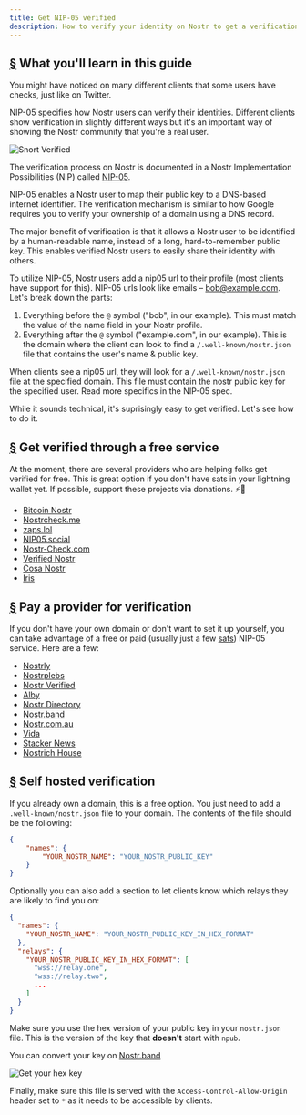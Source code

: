 ```yaml
---
title: Get NIP-05 verified
description: How to verify your identity on Nostr to get a verification checkmark and an easier way to share your account.
---
```


## [§](#what-youll-learn) What you'll learn in this guide

You might have noticed on many different clients that some users have checks, just like on Twitter.

NIP-05 specifies how Nostr users can verify their identities. Different clients show verification in slightly different ways but it's an important way of showing the Nostr community that you're a real user.

![Snort Verified](/images/snort-verified.webp)

The verification process on Nostr is documented in a Nostr Implementation Possibilities (NIP) called [NIP-05](https://github.com/nostr-protocol/nips/blob/master/05.md).

NIP-05 enables a Nostr user to map their public key to a DNS-based internet identifier. The verification mechanism is similar to how Google requires you to verify your ownership of a domain using a DNS record.

The major benefit of verification is that it allows a Nostr user to be identified by a human-readable name, instead of a long, hard-to-remember public key. This enables verified Nostr users to easily share their identity with others.

To utilize NIP-05, Nostr users add a nip05 url to their profile (most clients have support for this). NIP-05 urls look like emails – bob@example.com. Let's break down the parts:

1. Everything before the `@` symbol ("bob", in our example). This must match the value of the name field in your Nostr profile.
1. Everything after the `@` symbol ("example.com", in our example). This is the domain where the client can look to find a `/.well-known/nostr.json` file that contains the user's name & public key.

When clients see a nip05 url, they will look for a `/.well-known/nostr.json` file at the specified domain. This file must contain the nostr public key for the specified user. Read more specifics in the NIP-05 spec.

While it sounds technical, it's suprisingly easy to get verified. Let's see how to do it.

## [§](#free-verification) Get verified through a free service

At the moment, there are several providers who are helping folks get verified for free. This is great option if you don't have sats in your lightning wallet yet. If possible, support these projects via donations. ⚡🤙

-   [Bitcoin Nostr](https://bitcoinnostr.com/)
-   [Nostrcheck.me](https://nostrcheck.me)
-   [zaps.lol](https://zaps.lol/)
-   [NIP05.social](https://nip05.social)
-   [Nostr-Check.com](https://nostr-check.com/)
-   [Verified Nostr](https://verified-nostr.com/)
-   [Cosa Nostr](https://cosanostr.com)
-   [Iris](https://iris.to)

## [§](#paid-verification) Pay a provider for verification

If you don't have your own domain or don't want to set it up yourself, you can take advantage of a free or paid (usually just a few [sats](https://coinmarketcap.com/alexandria/glossary/satoshi-sats)) NIP-05 service. Here are a few:

-   [Nostrly](https://www.nostrly.com)
-   [Nostrplebs](https://nostrplebs.com)
-   [Nostr Verified](https://nostrverified.com)
-   [Alby](https://getalby.com)
-   [Nostr Directory](https://nostr.directory)
-   [Nostr.band](https://nip05.nostr.band)
-   [Nostr.com.au](https://nostr.com.au)
-   [Vida](https://Vida.page)
-   [Stacker News](https://stacker.news)
-   [Nostrich House](https://nostrich.house)

## [§](#self-hosted) Self hosted verification

If you already own a domain, this is a free option. You just need to add a `.well-known/nostr.json` file to your domain. The contents of the file should be the following:

```json
{
    "names": {
        "YOUR_NOSTR_NAME": "YOUR_NOSTR_PUBLIC_KEY"
    }
}
```

Optionally you can also add a section to let clients know which relays they are likely to find you on:

```json
{
  "names": {
    "YOUR_NOSTR_NAME": "YOUR_NOSTR_PUBLIC_KEY_IN_HEX_FORMAT"
  },
  "relays": {
    "YOUR_NOSTR_PUBLIC_KEY_IN_HEX_FORMAT": [
      "wss://relay.one",
      "wss://relay.two",
      ...
    ]
  }
}
```

Make sure you use the hex version of your public key in your `nostr.json` file. This is the version of the key that **doesn't** start with `npub`.

You can convert your key on [Nostr.band](https://nostr.band)

![Get your hex key](/images/get-hex-key.webp)

Finally, make sure this file is served with the `Access-Control-Allow-Origin` header set to `*` as it needs to be accessible by clients.
